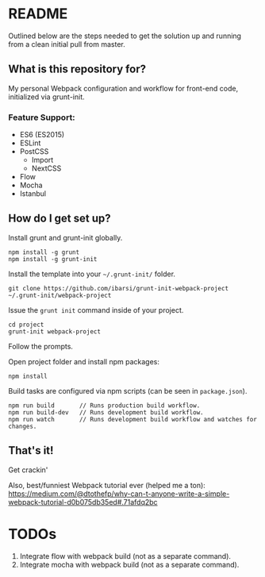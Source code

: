 # README #

Outlined below are the steps needed to get the solution up and running from a clean initial pull from master.

## What is this repository for? ##

My personal Webpack configuration and workflow for front-end code, initialized via grunt-init.

### Feature Support: ###
* ES6 (ES2015)
* ESLint
* PostCSS
    * Import
    * NextCSS
* Flow
* Mocha
* Istanbul

## How do I get set up? ##

Install grunt and grunt-init globally.

```
npm install -g grunt
npm install -g grunt-init
```

Install the template into your `~/.grunt-init/` folder.

```
git clone https://github.com/ibarsi/grunt-init-webpack-project ~/.grunt-init/webpack-project
```

Issue the `grunt init` command inside of your project.

```
cd project
grunt-init webpack-project
```

Follow the prompts.

Open project folder and install npm packages:

```
npm install
```

Build tasks are configured via npm scripts (can be seen in `package.json`).

```
npm run build       // Runs production build workflow.
npm run build-dev   // Runs development build workflow.
npm run watch       // Runs development build workflow and watches for changes.
```

## That's it! ##
Get crackin'

Also, best/funniest Webpack tutorial ever (helped me a ton): https://medium.com/@dtothefp/why-can-t-anyone-write-a-simple-webpack-tutorial-d0b075db35ed#.71afdq2bc

# TODOs #
1. Integrate flow with webpack build (not as a separate command).
2. Integrate mocha with webpack build (not as a separate command).
